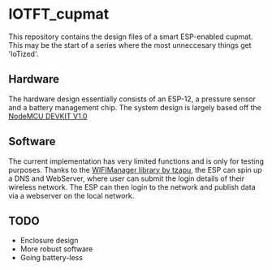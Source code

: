 # IOTFT_cupmat

This repository contains the design files of a smart ESP-enabled cupmat. This may be the start of a series where the most unneccesary things get 'IoTized'. 

## Hardware
The hardware design essentially consists of an ESP-12, a pressure sensor and a battery management chip. The system design is largely based off the [NodeMCU DEVKIT V1.0](https://github.com/nodemcu/nodemcu-devkit-v1.0)

## Software
The current implementation has very limited functions and is only for testing purposes. Thanks to the [WIFIManager library by tzapu](https://github.com/tzapu/WiFiManager), the ESP can spin up 
a DNS and WebServer, where user can submit the login details of their wireless network. The ESP can then login to the network and publish data via a webserver on the local network.

## TODO
* Enclosure design
* More robust software
* Going battery-less
